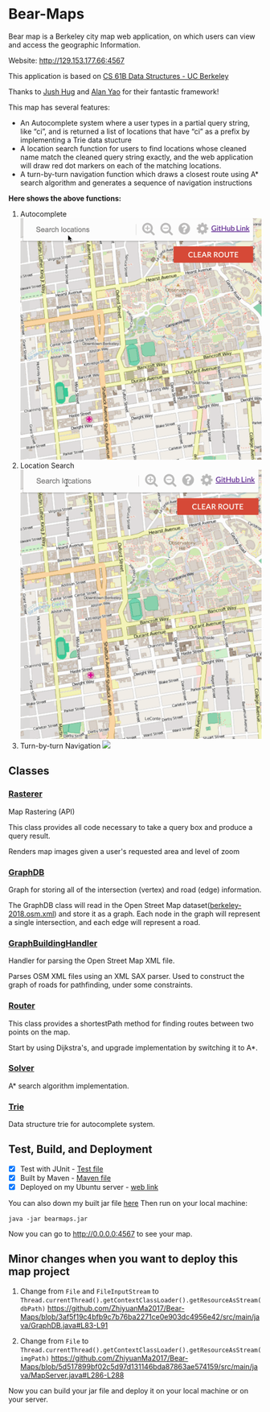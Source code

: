 # Bear-Maps

Bear map is a Berkeley city map web application, on which users can view and access the geographic Information.

Website: http://129.153.177.66:4567

This application is based on [CS 61B Data Structures - UC Berkeley](https://sp18.datastructur.es/)

Thanks to [Jush Hug](https://www2.eecs.berkeley.edu/Faculty/Homepages/joshhug.html) and [Alan Yao](https://www.linkedin.com/in/alanyao/) for their fantastic framework!

This map has several features:

- An Autocomplete system where a user types in a partial query string, like “ci”, and is returned a list of locations that have “ci” as a prefix by implementing a Trie data stucture
- A location search function for users to find locations whose cleaned name match the cleaned query string exactly, and the web application will draw red dot markers on each of the matching locations.
- A turn-by-turn navigation function which draws a closest route using A* search algorithm and generates a sequence of navigation instructions

**Here shows the above functions:**
1. Autocomplete
![](pics/autocomplete.gif)
2. Location Search
![](pics/findloc.gif)
3. Turn-by-turn Navigation
![](pics/nav.gif)

## Classes
### [Rasterer](src/main/java/Rasterer.java)
Map Rastering (API)

This class provides all code necessary to take a query box and produce
a query result.

Renders map images given a user's requested area and level of zoom

### [GraphDB](src/main/java/GraphDB.java)
Graph for storing all of the intersection (vertex) and road (edge) information.

The GraphDB class will read in the Open Street Map dataset([berkeley-2018.osm.xml](src/static/berkeley-2018.osm.xml)) and store it as a graph. Each node in the graph will represent a single intersection, and each edge will represent a road. 

### [GraphBuildingHandler](src/main/java/GraphBuildingHandler.java)
Handler for parsing the Open Street Map XML file.

Parses OSM XML files using an XML SAX parser. Used to construct the graph of roads for pathfinding, under some constraints.

### [Router](src/main/java/Router.java)
This class provides a shortestPath method for finding routes between two points on the map.

Start by using Dijkstra's, and upgrade implementation by switching it to A*.

### [Solver](src/main/java/Solver.java)
A* search algorithm implementation.

### [Trie](src/main/java/Trie.java)
Data structure trie for autocomplete system.

## Test, Build, and Deployment
- [x] Test with JUnit - [Test file](src/test/java)
- [x] Built by Maven - [Maven file](pom.xml) 
- [x] Deployed on my Ubuntu server - [web link](http://129.153.177.66:4567)

You can also down my built jar file [here](out/artifacts/bearmaps/bearmaps.jar)
Then run on your local machine:
```
java -jar bearmaps.jar
```
Now you can go to http://0.0.0.0:4567 to see your map.

## Minor changes when you want to deploy this map project
1. Change from `File` and `FileInputStream` to `Thread.currentThread().getContextClassLoader().getResourceAsStream(dbPath)`
https://github.com/ZhiyuanMa2017/Bear-Maps/blob/3af5f19c4bfb9c7b76ba2271ce0e903dc4956e42/src/main/java/GraphDB.java#L83-L91

2. Change from `File` to `Thread.currentThread().getContextClassLoader().getResourceAsStream(imgPath)`
   https://github.com/ZhiyuanMa2017/Bear-Maps/blob/5d517899bf02c5d97d131146bda87863ae574159/src/main/java/MapServer.java#L286-L288

Now you can build your jar file and deploy it on your local machine or on your server.